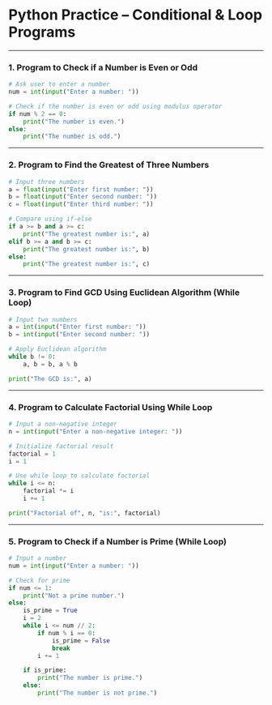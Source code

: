 # Python Practice – Conditional & Loop Programs

---

### 1. Program to Check if a Number is Even or Odd
```python
# Ask user to enter a number
num = int(input("Enter a number: "))

# Check if the number is even or odd using modulus operator
if num % 2 == 0:
    print("The number is even.")
else:
    print("The number is odd.")
```

---

### 2. Program to Find the Greatest of Three Numbers
```python
# Input three numbers
a = float(input("Enter first number: "))
b = float(input("Enter second number: "))
c = float(input("Enter third number: "))

# Compare using if-else
if a >= b and a >= c:
    print("The greatest number is:", a)
elif b >= a and b >= c:
    print("The greatest number is:", b)
else:
    print("The greatest number is:", c)
```

---

### 3. Program to Find GCD Using Euclidean Algorithm (While Loop)
```python
# Input two numbers
a = int(input("Enter first number: "))
b = int(input("Enter second number: "))

# Apply Euclidean algorithm
while b != 0:
    a, b = b, a % b

print("The GCD is:", a)
```

---

### 4. Program to Calculate Factorial Using While Loop
```python
# Input a non-negative integer
n = int(input("Enter a non-negative integer: "))

# Initialize factorial result
factorial = 1
i = 1

# Use while loop to calculate factorial
while i <= n:
    factorial *= i
    i += 1

print("Factorial of", n, "is:", factorial)
```

---

### 5. Program to Check if a Number is Prime (While Loop)
```python
# Input a number
num = int(input("Enter a number: "))

# Check for prime
if num <= 1:
    print("Not a prime number.")
else:
    is_prime = True
    i = 2
    while i <= num // 2:
        if num % i == 0:
            is_prime = False
            break
        i += 1

    if is_prime:
        print("The number is prime.")
    else:
        print("The number is not prime.")
```
